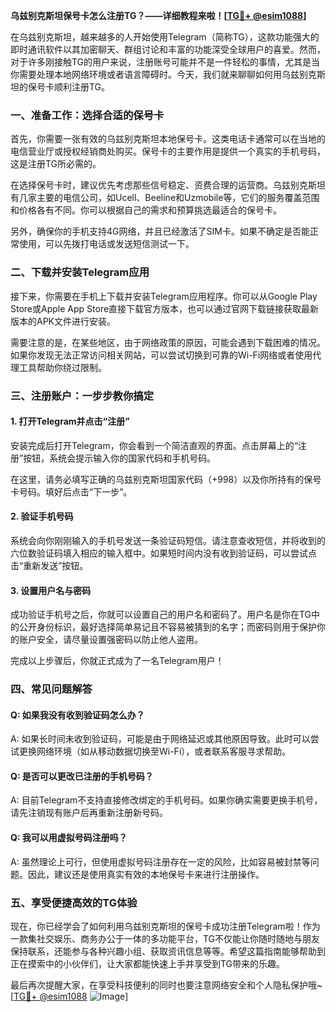 **乌兹别克斯坦保号卡怎么注册TG？——详细教程来啦！[[TG💪+ @esim1088](https://t.me/s/esim1088)]**

在乌兹别克斯坦，越来越多的人开始使用Telegram（简称TG），这款功能强大的即时通讯软件以其加密聊天、群组讨论和丰富的功能深受全球用户的喜爱。然而，对于许多刚接触TG的用户来说，注册账号可能并不是一件轻松的事情，尤其是当你需要处理本地网络环境或者语言障碍时。今天，我们就来聊聊如何用乌兹别克斯坦的保号卡顺利注册TG。

### 一、准备工作：选择合适的保号卡

首先，你需要一张有效的乌兹别克斯坦本地保号卡。这类电话卡通常可以在当地的电信营业厅或授权经销商处购买。保号卡的主要作用是提供一个真实的手机号码，这是注册TG所必需的。

在选择保号卡时，建议优先考虑那些信号稳定、资费合理的运营商。乌兹别克斯坦有几家主要的电信公司，如Ucell、Beeline和Uzmobile等，它们的服务覆盖范围和价格各有不同。你可以根据自己的需求和预算挑选最适合的保号卡。

另外，确保你的手机支持4G网络，并且已经激活了SIM卡。如果不确定是否能正常使用，可以先拨打电话或发送短信测试一下。

### 二、下载并安装Telegram应用

接下来，你需要在手机上下载并安装Telegram应用程序。你可以从Google Play Store或Apple App Store直接下载官方版本，也可以通过官网下载链接获取最新版本的APK文件进行安装。

需要注意的是，在某些地区，由于网络政策的原因，可能会遇到下载困难的情况。如果你发现无法正常访问相关网站，可以尝试切换到可靠的Wi-Fi网络或者使用代理工具帮助你绕过限制。

### 三、注册账户：一步步教你搞定

#### 1. 打开Telegram并点击“注册”

安装完成后打开Telegram，你会看到一个简洁直观的界面。点击屏幕上的“注册”按钮，系统会提示输入你的国家代码和手机号码。

在这里，请务必填写正确的乌兹别克斯坦国家代码（+998）以及你所持有的保号卡号码。填好后点击“下一步”。

#### 2. 验证手机号码

系统会向你刚刚输入的手机号发送一条验证码短信。请注意查收短信，并将收到的六位数验证码填入相应的输入框中。如果短时间内没有收到验证码，可以尝试点击“重新发送”按钮。

#### 3. 设置用户名与密码

成功验证手机号之后，你就可以设置自己的用户名和密码了。用户名是你在TG中的公开身份标识，最好选择简单易记且不容易被猜到的名字；而密码则用于保护你的账户安全，请尽量设置强密码以防止他人盗用。

完成以上步骤后，你就正式成为了一名Telegram用户！

### 四、常见问题解答

#### Q: 如果我没有收到验证码怎么办？
A: 如果长时间未收到验证码，可能是由于网络延迟或其他原因导致。此时可以尝试更换网络环境（如从移动数据切换至Wi-Fi），或者联系客服寻求帮助。

#### Q: 是否可以更改已注册的手机号码？
A: 目前Telegram不支持直接修改绑定的手机号码。如果你确实需要更换手机号，请先注销现有账户后再重新注册新号码。

#### Q: 我可以用虚拟号码注册吗？
A: 虽然理论上可行，但使用虚拟号码注册存在一定的风险，比如容易被封禁等问题。因此，建议还是使用真实有效的本地保号卡来进行注册操作。

### 五、享受便捷高效的TG体验

现在，你已经学会了如何利用乌兹别克斯坦的保号卡成功注册Telegram啦！作为一款集社交娱乐、商务办公于一体的多功能平台，TG不仅能让你随时随地与朋友保持联系，还能参与各种兴趣小组、获取资讯信息等等。希望这篇指南能够帮助到正在摸索中的小伙伴们，让大家都能快速上手并享受到TG带来的乐趣。

最后再次提醒大家，在享受科技便利的同时也要注意网络安全和个人隐私保护哦~ [[TG💪+ @esim1088](https://t.me/s/esim1088) ![Image](https://i.postimg.cc/4NQfJmqS/Snipaste-2025-05-13-00-14-12.png)]